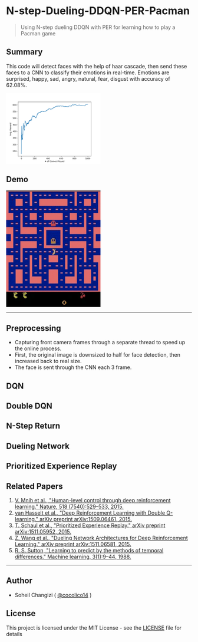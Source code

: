 # N-step-Dueling-DDQN-PER-Pacman
> Using N-step dueling DDQN with PER for learning how to play a Pacman game

## Summary

This code will detect faces with the help of haar cascade, then send these faces to a CNN to classify their emotions in real-time. Emotions are surprised, happy, sad, angry, natural, fear, disgust with accuracy of 62.08%.

<img src="./Figure_1.png" width="256" align="middle">

## Demo

<img src="./overview.gif" width="256" align="middle">

<hr />

## Preprocessing

  - Capturing front camera frames through a separate thread to speed up the online process.
  - First, the original image is downsized to half for face detection, then increased back to real size.
  - The face is sent through the CNN each 3 frame.

## DQN


## Double DQN


## N-Step Return


## Dueling Network

## Prioritized Experience Replay


## Related Papers

01. [V. Mnih et al., "Human-level control through deep reinforcement learning." Nature, 518
(7540):529–533, 2015.](https://storage.googleapis.com/deepmind-media/dqn/DQNNaturePaper.pdf)
02. [van Hasselt et al., "Deep Reinforcement Learning with Double Q-learning." arXiv preprint arXiv:1509.06461, 2015.](https://arxiv.org/pdf/1509.06461.pdf)
03. [T. Schaul et al., "Prioritized Experience Replay." arXiv preprint arXiv:1511.05952, 2015.](https://arxiv.org/pdf/1511.05952.pdf)
04. [Z. Wang et al., "Dueling Network Architectures for Deep Reinforcement Learning." arXiv preprint arXiv:1511.06581, 2015.](https://arxiv.org/pdf/1511.06581.pdf)
05. [R. S. Sutton, "Learning to predict by the methods of temporal differences." Machine learning, 3(1):9–44, 1988.](http://incompleteideas.net/papers/sutton-88-with-erratum.pdf)

<hr />

## Author

  - Soheil Changizi ( [@cocolico14](https://github.com/cocolico14) )


## License

This project is licensed under the MIT License - see the [LICENSE](./LICENSE) file for details


